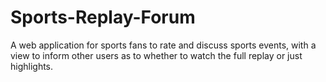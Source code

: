 # Sports-Replay-Forum
 A web application for sports fans to rate and discuss sports events, with a view to inform other users as to whether to watch the full replay or just highlights.
